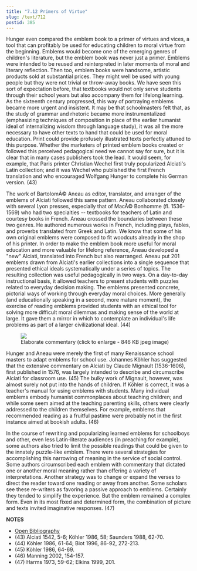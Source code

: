 ```yaml
---
title: "7.12 Primers of Virtue"
slug: /text/712
postid: 385
---
```

Hunger even compared the emblem book to a primer of virtues and vices, a tool that can profitably be used for educating children to moral virtue from the beginning. Emblems would become one of the emerging genres of children's literature, but the emblem book was never just a primer. Emblems were intended to be reused and reinterpreted in later moments of moral and literary reflection. Then too, emblem books were handsome, artistic products sold at substantial prices. They might well be used with young people but they were not trivial or throw-away books. We have seen this sort of expectation before, that textbooks would not only serve students through their school years but also accompany them for lifelong learning. As the sixteenth century progressed, this way of portraying emblems became more urgent and insistent. It may be that schoolmasters felt that, as the study of grammar and rhetoric became more instrumentalized (emphasizing techniques of composition in place of the earlier humanist ideal of internalizing wisdom through language study), it was all the more necessary to have other texts to hand that could be used for moral education. Print could provide profusely illustrated texts perfectly attuned to this purpose. Whether the marketers of printed emblem books created or followed this perceived pedagogical need we cannot say for sure, but it is clear that in many cases publishers took the lead. It would seem, for example, that Paris printer Christian Wechel first truly popularized Alciati's Latin collection; and it was Wechel who published the first French translation and who encouraged Wolfgang Hunger to complete his German version. (43)

The work of BartolomÃ© Aneau as editor, translator, and arranger of the emblems of Alciati followed this same pattern. Aneau collaborated closely with several Lyon presses, especially that of MacÃ© Bonhomme (fl. 1536-1569) who had two specialties -- textbooks for teachers of Latin and courtesy books in French. Aneau crossed the boundaries between these two genres. He authored numerous works in French, including plays, fables, and proverbs translated from Greek and Latin. We know that some of his own original emblems were composed to fit woodcuts already in the shop of his printer. In order to make the emblem book more useful for moral education and more valuable for lifelong reference, Aneau developed a "new" Alciati, translated into French but also rearranged. Aneau put 201 emblems drawn from Alciati's earlier collections into a single sequence that presented ethical ideals systematically under a series of topics. The resulting collection was useful pedagogically in two ways. On a day-to-day instructional basis, it allowed teachers to present students with puzzles related to everyday decision making. The emblems presented concrete, pictorial ways of working through everyday moral choices. More generally (and educationally speaking in a second, more mature moment), the exercise of reading emblems provided students with an ethical tool for solving more difficult moral dilemmas and making sense of the world at large. It gave them a mirror in which to contemplate an individual's life problems as part of a larger civilizational ideal. (44)


<figure class="mkdn-figure">
    <div onClick="createLightbox('/images_full//7.00_Chapter_Seven/HFS_027.05.jpg','Elaborate commentary (click to enlarge - 846 KB jpeg image)')" class="mkdn-image-link" id="lbimage">
    <img class="mkdn-image" src="/images_full//7.00_Chapter_Seven/HFS_027.05.jpg" />
    <figcaption class="mkdn-figcaption">Elaborate commentary (click to enlarge - 846 KB jpeg image)</figcaption>
    </div>
</figure>

Hunger and Aneau were merely the first of many Renaissance school masters to adapt emblems for school use. Johannes Köhler has suggested that the extensive commentary on Alciati by Claude Mignault (1536-1606), first published in 1576, was largely intended to describe and circumscribe Alciati for classroom use. (45) The bulky work of Mignault, however, was almost surely not put into the hands of children. If Köhler is correct, it was a teacher's manual for using emblems with students. Many individual emblems embody humanist commonplaces about teaching children; and while some seem aimed at the teaching parenting skills, others were clearly addressed to the children themselves. For example, emblems that recommended reading as a fruitful pastime were probably not in the first instance aimed at bookish adults. (46)

In the course of rewriting and popularizing learned emblems for schoolboys and other, even less Latin-literate audiences (in preaching for example), some authors also tried to limit the possible readings that could be given to the innately puzzle-like emblem. There were several strategies for accomplishing this narrowing of meaning in the service of social control. Some authors circumscribed each emblem with commentary that dictated one or another moral meaning rather than offering a variety of interpretations. Another strategy was to change or expand the verses to direct the reader toward one reading or away from another. Some scholars see these re-writers as favoring a passive approach to emblems. Certainly they tended to simplify the experience. But the emblem remained a complex form. Even in its most fixed and determined form, the combination of picture and texts invited imaginative responses. (47)

**NOTES**
* [Open Bibliography](/bibliography.pdf)
* (43) Alciati 1542, 5-6; Köhler 1986, 58; Saunders 1988, 62-70.
* (44) Köhler 1986, 61-64; Biot 1996, 86-92, 272-213.
* (45) Köhler 1986, 64-69.
* (46) Manning 2002, 154-157.
* (47) Harms 1973, 59-62; Elkins 1999, 201.
